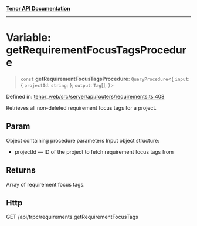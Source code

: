 [**Tenor API Documentation**](../../README.md)

***

# Variable: getRequirementFocusTagsProcedure

> `const` **getRequirementFocusTagsProcedure**: `QueryProcedure`\<\{ `input`: \{ `projectId`: `string`; \}; `output`: `Tag`[]; \}\>

Defined in: [tenor\_web/src/server/api/routers/requirements.ts:408](https://github.com/Apantli/Tenor/blob/551fcec623199ab0ac9668d926e7d67c9012d18e/tenor_web/src/server/api/routers/requirements.ts#L408)

Retrieves all non-deleted requirement focus tags for a project.

## Param

Object containing procedure parameters
Input object structure:
- projectId — ID of the project to fetch requirement focus tags from

## Returns

Array of requirement focus tags.

## Http

GET /api/trpc/requirements.getRequirementFocusTags
